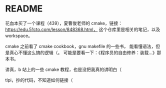 # README

花血本买了一个课程（439），夏曹俊老师的 cmake，链接： https://edu.51cto.com/lesson/848368.html，
这个仓库里是相关的笔记，以及 workspace。

cmake 之前看了 cmake cookbook，gnu makefile 的一些书，
能看懂语法，但是真心不懂这么搞的逻辑（。
可能是要看一下：《程序员的自由修养：装载...》那本书。

讲真，b 站上的一些 cmake 教程，也是没把我真的讲明白（

tlpi，抄的代码，不知道如何链接（
